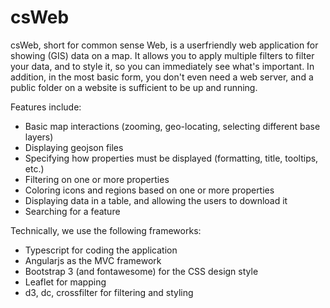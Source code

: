 csWeb
=====

csWeb, short for common sense Web, is a userfriendly web application for showing (GIS) data on a map. It allows you to apply multiple filters to filter your data, and to style it, so you can immediately see what's important. In addition, in the most basic form, you don't even need a web server, and a public folder on a website is sufficient to be up and running.

Features include:
* Basic map interactions (zooming, geo-locating, selecting different base layers)
* Displaying geojson files
* Specifying how properties must be displayed (formatting, title, tooltips, etc.)
* Filtering on one or more properties
* Coloring icons and regions based on one or more properties
* Displaying data in a table, and allowing the users to download it
* Searching for a feature

Technically, we use the following frameworks:
* Typescript for coding the application
* Angularjs as the MVC framework
* Bootstrap 3 (and fontawesome) for the CSS design style
* Leaflet for mapping
* d3, dc, crossfilter for filtering and styling
